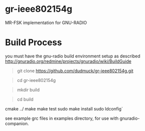 gr-ieee802154g
==============

MR-FSK implementation for GNU-RADIO

Build Process
==================
you must have the gnu-radio build environment setup as described http://gnuradio.org/redmine/projects/gnuradio/wiki/BuildGuide

> git clone https://github.com/dudmuck/gr-ieee802154g.git

> cd gr-ieee802154g

> mkdir build

> cd build

cmake ../
make
make test
sudo make install
sudo ldconfig`


see example grc files in examples directory, for use with gnuradio-companion.
